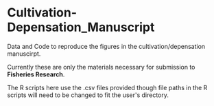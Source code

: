 # Cultivation-Depensation_Manuscript
Data and Code to reproduce the figures in the cultivation/depensation manuscirpt.

Currently these are only the materials necessary for submission to **Fisheries Research**.

The R scripts here use the .csv files provided though file paths in the R scripts will need to be changed to fit the user's directory.
